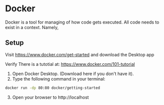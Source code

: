 # Docker
Docker is a tool for managing of how code gets executed. All code needs to exist in a context. Namely, 

## Setup 
Visit https://www.docker.com/get-started and download the Desktop app

Verify
There is a tutotial at: https://www.docker.com/101-tutorial

1. Open Docker Desktop. (Download here if you don't have it).
2. Type the following command in your terminal: 
```sh
docker run -dp 80:80 docker/getting-started
```
3. Open your browser to http://localhost

## 